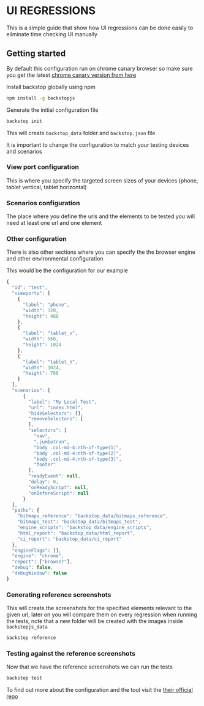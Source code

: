# UI REGRESSIONS

This is a simple guide that show how UI regressions can be done easily to eliminate time checking UI manually

## Getting started

By default this configuration run on chrome canary browser so make sure you get the latest [chrome canary version from here](https://www.google.com/chrome/browser/canary.html)

Install backstop globally using npm

```sh
npm install -g backstopjs
```

Generate the initial configuration file

```sh
backstop init
```

This will create `backstop_data` folder and `backstop.json` file

It is important to change the configuration to match your testing devices and scenarios

### View port configuration

This is where you specify the targeted screen sizes of your devices (phone, tablet vertical, tablet horizontal)

### Scenarios configuration

The place where you define the urls and the elements to be tested you will need at least one url and one element

### Other configuration

There is also other sections where you can specify the the browser engine and other environmental configuration

This would be the configuration for our example

```js
{
  "id": "test",
  "viewports": [
    {
      "label": "phone",
      "width": 320,
      "height": 480
    },
    {
      "label": "tablet_v",
      "width": 568,
      "height": 1024
    },
    {
      "label": "tablet_h",
      "width": 1024,
      "height": 768
    }
  ],
  "scenarios": [
	  {
		"label": "My Local Test",
		"url": "index.html",
		"hideSelectors": [],
		"removeSelectors": [
		],
		"selectors": [
		  "nav",
		  ".jumbotron",
		  "body .col-md-4:nth-of-type(1)",
		  "body .col-md-4:nth-of-type(2)",
		  "body .col-md-4:nth-of-type(3)",
		  "footer"
		],
		"readyEvent": null,
		"delay": 0,
		"onReadyScript": null,
		"onBeforeScript": null
	  }
  ],
  "paths": {
    "bitmaps_reference": "backstop_data/bitmaps_reference",
    "bitmaps_test": "backstop_data/bitmaps_test",
    "engine_scripts": "backstop_data/engine_scripts",
    "html_report": "backstop_data/html_report",
    "ci_report": "backstop_data/ci_report"
  },
  "engineFlags": [],
  "engine": "chrome",
  "report": ["browser"],
  "debug": false,
  "debugWindow": false
}
```

### Generating reference screenshots

This will create the screenshots for the specified elements relevant to the given url, later on you will compare them on every regression when running the tests, note that a new folder will be created with the images inside `backstopjs_data`

```sh
backstop reference
```

### Testing against the reference screenshots

Now that we have the reference screenshots we can run the tests

```sh
backstop test
```

To find out more about the configuration and the tool visit the [their official repo](https://github.com/garris/BackstopJS)
